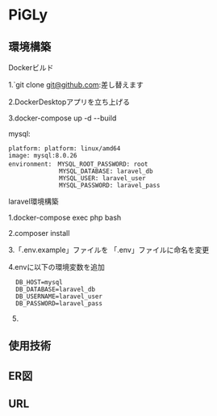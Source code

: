 # PiGLy

## 環境構築

Dockerビルド

  1.`git clone git@github.com:差し替えます
  
  2.DockerDesktopアプリを立ち上げる
  
  3.docker-compose up -d --build

  mysql:
  
    platform: platform: linux/amd64
    image: mysql:8.0.26
    environment:　MYSQL_ROOT_PASSWORD: root
                  MYSQL_DATABASE: laravel_db
                  MYSQL_USER: laravel_user
                  MYSQL_PASSWORD: laravel_pass


laravel環境構築

  1.docker-compose exec php bash

  2.composer install

  3.「.env.example」ファイルを 「.env」ファイルに命名を変更

  4.envに以下の環境変数を追加

      DB_HOST=mysql
      DB_DATABASE=laravel_db
      DB_USERNAME=laravel_user
      DB_PASSWORD=laravel_pass

   5.
          
## 使用技術
## ER図
## URL
